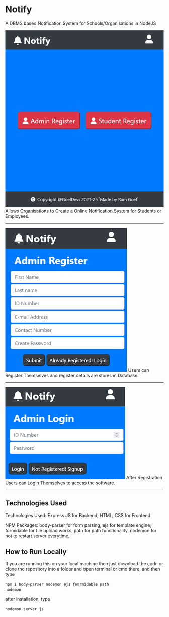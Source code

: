 # Notify
 A DBMS based Notification System for Schools/Organisations in NodeJS

<img src="im1 (1).png">
Allows Organisations to Create a Online Notification System for Students or Employees.
<br>
<hr>

<img src="im1 (2).png">
Users can Register Themselves and register details are stores in Database.
<br>
<hr>

<img src="im1 (3).png">
After Registration Users can Login Themselves to access the software.
<br>
<hr>



<h2>Technologies Used </h2>
Technologies Used:
Express JS for Backend,
HTML, CSS for Frontend

NPM Packages:
body-parser for form parsing,
ejs for template engine,
formidable for file upload works,
path for path functionality,
nodemon for not to restart server everytime,



<h2>How to Run Locally</h2>
If you are running this on your local machine then just download the code or clone the repository into a folder and open terminal or cmd there, and then type

<code>npm i body-parser nodemon ejs fomrmidable path nodemon</code>



after installation, type 

<code>nodemon server.js</code>

